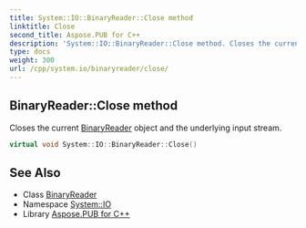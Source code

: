 ```yaml
---
title: System::IO::BinaryReader::Close method
linktitle: Close
second_title: Aspose.PUB for C++
description: 'System::IO::BinaryReader::Close method. Closes the current BinaryReader object and the underlying input stream in C++.'
type: docs
weight: 300
url: /cpp/system.io/binaryreader/close/
---
```

## BinaryReader::Close method


Closes the current [BinaryReader](../) object and the underlying input stream.

```cpp
virtual void System::IO::BinaryReader::Close()
```

## See Also

* Class [BinaryReader](../)
* Namespace [System::IO](../../)
* Library [Aspose.PUB for C++](../../../)
